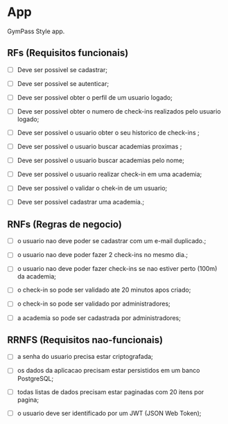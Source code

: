 # App


GymPass Style app.

## RFs (Requisitos funcionais)

- [ ] Deve ser possivel se cadastrar;
- [ ] Deve ser possivel se autenticar;
- [ ] Deve ser possivel obter o perfil de um usuario logado;
- [ ] Deve ser possivel obter o numero de check-ins realizados pelo usuario logado;
- [ ] Deve ser possivel o usuario obter o seu historico de check-ins ;
- [ ] Deve ser possivel o usuario buscar academias proximas ;
- [ ] Deve ser possivel o usuario buscar  academias pelo nome;
- [ ] Deve ser possivel o usuario realizar check-in em uma academia;
- [ ] Deve ser possivel o validar o chek-in de um usuario;
- [ ] Deve ser possivel cadastrar uma academia.;



## RNFs (Regras de negocio)

- [ ] o usuario nao deve poder se cadastrar com um e-mail duplicado.;
- [ ] o usuario nao deve poder  fazer 2 check-ins no mesmo dia.;
- [ ] o usuario nao deve poder  fazer  check-ins se nao estiver perto (100m) da academia;
- [ ] o check-in so pode ser validado ate 20 minutos apos criado;
- [ ] o check-in so pode ser validado por administradores;
- [ ]  a academia so pode ser cadastrada por administradores;



## RRNFS (Requisitos nao-funcionais)

- [ ]  a senha do usuario precisa estar criptografada;
- [ ]  os dados da aplicacao precisam estar persistidos em um banco PostgreSQL;
- [ ]  todas listas de dados precisam estar paginadas com 20 itens por pagina;
- [ ]  o usuario deve ser identificado por um JWT (JSON Web Token);


